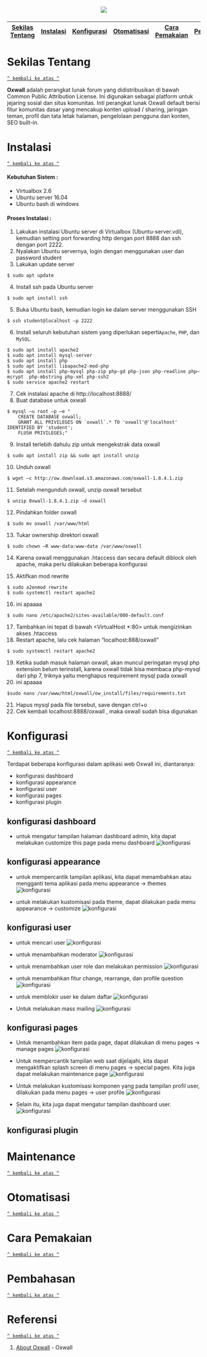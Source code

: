 <h5 align="center"><img src="https://www.hostpapa.in/assets/lp/oxwall_logo_big.png"></h5>

[Sekilas Tentang](#sekilas-tentang) | [Instalasi](#instalasi) | [Konfigurasi](#konfigurasi) | [Otomatisasi](#otomatisasi) | [Cara Pemakaian](#cara-pemakaian) | [Pembahasan](#pembahasan) | [Referensi](#referensi)
:---:|:---:|:---:|:---:|:---:|:---:|:---:

# Sekilas Tentang
[`^ kembali ke atas ^`](#)

**Oxwall** adalah perangkat lunak forum yang didistribusikan di bawah Common Public Attribution License. Ini digunakan sebagai platform untuk jejaring sosial dan situs komunitas. Inti perangkat lunak Oxwall default berisi fitur komunitas dasar yang mencakup konten upload / sharing, jaringan teman, profil dan tata letak halaman, pengelolaan pengguna dan konten, SEO built-in.

# Instalasi
[`^ kembali ke atas ^`](#)

#### Kebutuhan Sistem :
- Virtualbox 2.6
- Ubuntu server 16.04
- Ubuntu bash di windows

#### Proses Instalasi :
1. Lakukan instalasi Ubuntu server di Virtualbox (Ubuntu-server.vdi), kemudian setting port forwarding http dengan port 8888 dan ssh dengan port 2222.
2. Nyalakan Ubuntu servernya, login dengan menggunakan user dan password student
3. Lakukan update server
```
$ sudo apt update
```

4. Install ssh pada Ubuntu server
```
$ sudo apt install ssh
```

5. Buka Ubuntu bash, kemudian login ke dalam server menggunakan SSH
```
$ ssh student@localhost –p 2222
```

6. Install seluruh kebutuhan sistem yang diperlukan seperti`Apache`, `PHP`, dan `MySQL`. 
```
$ sudo apt install apache2 
$ sudo apt install mysql-server
$ sudo apt install php
$ sudo apt install libapache2-mod-php 
$ sudo apt install php-mysql php-zip php-gd php-json php-readline php–mcrypt  php-mbstring php-xml php-ssh2
$ sudo service apache2 restart
```

7. Cek instalasi apache di http://localhost:8888/
8. Buat database untuk oxwall 
```
$ mysql –u root –p –e "
    CREATE DATABASE oxwall;
    GRANT ALL PRIVILEGES ON `oxwall`.* TO 'oxwall'@'localhost' IDENTIFIED BY 'student';
    FLUSH PRIVILEGES;"
```

9. Install terlebih dahulu zip untuk mengekstrak data oxwall
```
$ sudo apt install zip && sudo apt install unzip
```

10. Unduh oxwall
```
$ wget –c http://ow.download.s3.amazonaws.com/oxwall-1.8.4.1.zip
```

11. Setelah mengunduh oxwall, unzip oxwall tersebut 
```
$ unzip 0xwall-1.8.4.1.zip –d oxwall
```

12. Pindahkan folder oxwall
```
$ sudo mv oxwall /var/www/html
```

13. Tukar ownership direktori oxwall 
```
$ sudo chown –R www-data:www-data /var/www/oxwall
```

14. Karena oxwall menggunakan .htaccess dan secara default diblock oleh apache, maka perlu dilakukan beberapa konfigurasi

15. Aktifkan mod rewrite
```
$ sudo a2enmod rewrite 
$ sudo systemctl restart apache2
```

16. ini apaaaa
```
$ sudo nano /etc/apache2/sites-available/000-default.conf
```

17. Tambahkan ini tepat di bawah <VirtualHost *:80> untuk mengizinkan akses .htaccess
18. Restart apache, lalu cek halaman “localhost:888/oxwall”
```
$ sudo systemctl restart apache2
```

19. Ketika sudah masuk halaman oxwall, akan muncul peringatan mysql php extension belum terinstall, karena oxwall tidak bisa membaca php-mysql dari php 7, triknya yaitu menghapus requirement mysql pada oxwall
20. ini apaaaa
```
$sudo nano /var/www/html/oxwall/ow_install/files/requirements.txt
```

21. Hapus mysql pada file tersebut, save dengan ctrl+o
22. Cek kembali localhost:8888/oxwall , maka oxwall sudah bisa digunakan

# Konfigurasi

[`^ kembali ke atas ^`](#)

Terdapat beberapa konfigurasi dalam aplikasi web Oxwall ini, diantaranya:
- konfigurasi dashboard
- konfigurasi appearance
- konfigurasi user
- konfigurasi pages
- konfigurasi plugin

## konfigurasi dashboard

- untuk mengatur tampilan halaman dashboard admin, kita dapat melakukan customize this page pada menu dashboard
![konfigurasi](https://github.com/airjyp/Komdat---Oxwall/blob/master/Screenshots/Screenshot%20(16).png)

## konfigurasi appearance

- untuk mempercantik tampilan aplikasi, kita dapat menambahkan atau mengganti tema aplikasi pada menu appearance -> themes
![konfigurasi](https://github.com/airjyp/Komdat---Oxwall/blob/master/Screenshots/Screenshot%20(18).png)

- untuk melakukan kustomisasi pada theme, dapat dilakukan pada menu appearance -> customize
![konfigurasi](https://github.com/airjyp/Komdat---Oxwall/blob/master/Screenshots/Screenshot%20(19).png)


## konfigurasi user

- untuk mencari user 
![konfigurasi](https://github.com/airjyp/Komdat---Oxwall/blob/master/Screenshots/Screenshot%20(2).png)

- untuk menambahkan moderator
![konfigurasi](https://github.com/airjyp/Komdat---Oxwall/blob/master/Screenshots/Screenshot%20(3).png)

- untuk menambahkan user role dan melakukan permission 
![konfigurasi](https://github.com/airjyp/Komdat---Oxwall/blob/master/Screenshots/Screenshot%20(4).png)

- untuk menambahkan fitur change, rearrange, dan profile question
![konfigurasi](https://github.com/airjyp/Komdat---Oxwall/blob/master/Screenshots/Screenshot%20(5).png)

- untuk memblokir user ke dalam daftar
![konfigurasi](https://github.com/airjyp/Komdat---Oxwall/blob/master/Screenshots/Screenshot%20(6).png)

- Untuk melakukan mass mailing
![konfigurasi](https://github.com/airjyp/Komdat---Oxwall/blob/master/Screenshots/Screenshot%20(7).png)

## konfigurasi pages

- Untuk menambahkan item pada page, dapat dilakukan di menu pages -> manage pages
![konfigurasi](https://github.com/airjyp/Komdat---Oxwall/blob/master/Screenshots/Screenshot%20(9).png)

- Untuk mempercantik tampilan web saat dijelajahi, kita dapat mengaktifkan splash screen di menu pages -> special pages. Kita juga dapat melakukan maintenance page
![konfigurasi](https://github.com/airjyp/Komdat---Oxwall/blob/master/Screenshots/Screenshot%20(10).png)

- Untuk melakukan kustomisasi komponen yang pada tampilan profil user, dilakukan pada menu pages -> user profile
![konfigurasi](https://github.com/airjyp/Komdat---Oxwall/blob/master/Screenshots/Screenshot%20(11).png)

- Selain itu, kita juga dapat mengatur tampilan dashboard user.  
![konfigurasi](https://github.com/airjyp/Komdat---Oxwall/blob/master/Screenshots/Screenshot%20(12).png)

## konfigurasi plugin


# Maintenance

[`^ kembali ke atas ^`](#)

# Otomatisasi
[`^ kembali ke atas ^`](#)


# Cara Pemakaian
[`^ kembali ke atas ^`](#)

# Pembahasan
[`^ kembali ke atas ^`](#)

# Referensi
[`^ kembali ke atas ^`](#)

1. [About Oxwall](https://www.oxwall.com/about) - Oxwall




